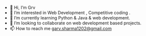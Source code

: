 - 👋 Hi, I’m Grv 
- 👀 I’m interested in Web Development , Competitive coding . 
- 🌱 I’m currently learning Python & Java & web development.
- 💞️ I’m looking to collaborate on web development based projects.
- 📫 How to reach me garv.sharma1202@gmail.com

<!---
12Sonagarvish/12Sonagarvish is a ✨ special ✨ repository because its `README.md` (this file) appears on your GitHub profile.
You can click the Preview link to take a look at your changes.
--->
